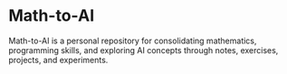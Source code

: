 # Math-to-AI
Math-to-AI is a personal repository for consolidating mathematics, programming skills, and exploring AI concepts through notes, exercises, projects, and experiments.
